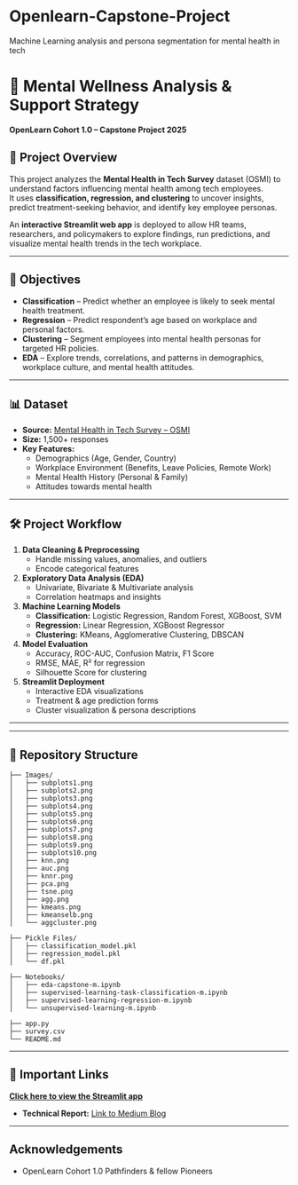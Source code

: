 # Openlearn-Capstone-Project
Machine Learning analysis and persona segmentation for mental health in tech 
# 🧠 Mental Wellness Analysis & Support Strategy  
**OpenLearn Cohort 1.0 – Capstone Project 2025**

## 📌 Project Overview
This project analyzes the **Mental Health in Tech Survey** dataset (OSMI) to understand factors influencing mental health among tech employees.  
It uses **classification, regression, and clustering** to uncover insights, predict treatment-seeking behavior, and identify key employee personas.

An **interactive Streamlit web app** is deployed to allow HR teams, researchers, and policymakers to explore findings, run predictions, and visualize mental health trends in the tech workplace.

---

## 🎯 Objectives
- **Classification** – Predict whether an employee is likely to seek mental health treatment.
- **Regression** – Predict respondent’s age based on workplace and personal factors.
- **Clustering** – Segment employees into mental health personas for targeted HR policies.
- **EDA** – Explore trends, correlations, and patterns in demographics, workplace culture, and mental health attitudes.

---

## 📊 Dataset
- **Source:** [Mental Health in Tech Survey – OSMI](https://www.kaggle.com/datasets/osmi/mental-health-in-tech-survey)
- **Size:** 1,500+ responses
- **Key Features:**
  - Demographics (Age, Gender, Country)
  - Workplace Environment (Benefits, Leave Policies, Remote Work)
  - Mental Health History (Personal & Family)
  - Attitudes towards mental health

---

## 🛠️ Project Workflow
1. **Data Cleaning & Preprocessing**
   - Handle missing values, anomalies, and outliers
   - Encode categorical features
2. **Exploratory Data Analysis (EDA)**
   - Univariate, Bivariate & Multivariate analysis
   - Correlation heatmaps and insights
3. **Machine Learning Models**
   - **Classification:** Logistic Regression, Random Forest, XGBoost, SVM
   - **Regression:** Linear Regression, XGBoost Regressor
   - **Clustering:** KMeans, Agglomerative Clustering, DBSCAN
4. **Model Evaluation**
   - Accuracy, ROC-AUC, Confusion Matrix, F1 Score
   - RMSE, MAE, R² for regression
   - Silhouette Score for clustering
5. **Streamlit Deployment**
   - Interactive EDA visualizations
   - Treatment & age prediction forms
   - Cluster visualization & persona descriptions

---

---
## 📂 Repository Structure
```text
├── Images/                            
│   ├── subplots1.png
│   ├── subplots2.png
│   ├── subplots3.png
│   ├── subplots4.png
│   ├── subplots5.png
│   ├── subplots6.png
│   ├── subplots7.png
│   ├── subplots8.png
│   ├── subplots9.png
│   ├── subplots10.png
│   ├── knn.png
│   ├── auc.png
│   ├── knnr.png
│   ├── pca.png
│   ├── tsne.png
│   ├── agg.png
│   ├── kmeans.png
│   ├── kmeanselb.png
│   └── aggcluster.png

├── Pickle Files/                 
│   ├── classification_model.pkl
│   ├── regression_model.pkl
│   └── df.pkl                
       
├── Notebooks/                       
│   ├── eda-capstone-m.ipynb
│   ├── supervised-learning-task-classification-m.ipynb
│   ├── supervised-learning-regression-m.ipynb
│   └── unsupervised-learning-m.ipynb

├── app.py                            
├── survey.csv                        
└── README.md

```

---
## 🔗 Important Links
[**Click here to view the Streamlit app**](https://openlearn-capstone-project-ffqxpxbc6h94a4fhhaz6uu.streamlit.app/)
- **Technical Report:** [Link to Medium Blog]([https://medium.com/@](https://medium.com/@mitanshihs.ec.24/mental-heath-in-tech-machine-learning-analysis-persona-segmentation-e45628493737)) 

---

## Acknowledgements
- OpenLearn Cohort 1.0 Pathfinders & fellow Pioneers
